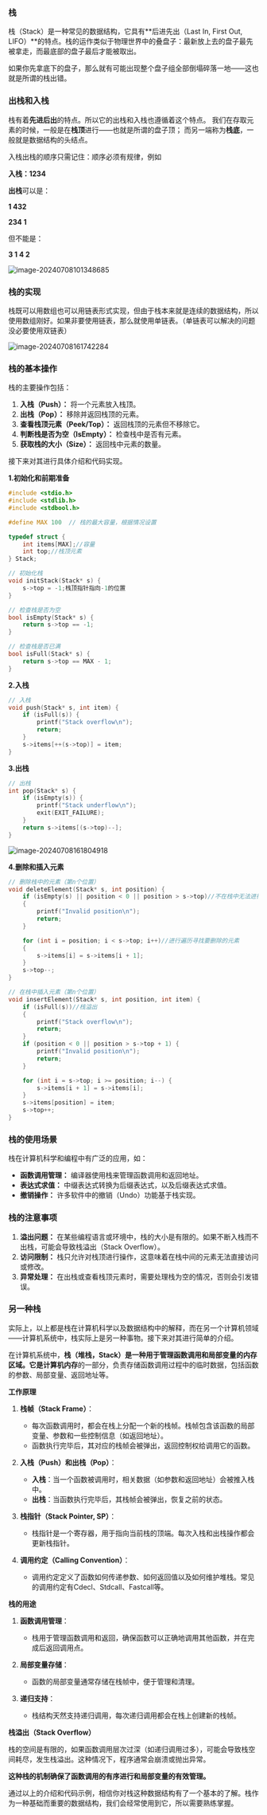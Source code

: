 ### **栈**

栈（Stack）是一种常见的数据结构，它具有**后进先出（Last In, First Out, LIFO）**的特点。栈的运作类似于物理世界中的叠盘子：最新放上去的盘子最先被拿走，而最底部的盘子最后才能被取出。

如果你先拿底下的盘子，那么就有可能出现整个盘子组全部倒塌碎落一地——这也就是所谓的栈出错。

### **出栈和入栈**

栈有着**先进后出**的特点。所以它的出栈和入栈也遵循着这个特点。
我们在存取元素的时候，一般是在**栈顶**进行——也就是所谓的盘子顶；
而另一端称为**栈底**，一般就是数据结构的头结点。

入栈出栈的顺序只需记住：顺序必须有规律，例如

**入栈：1234**

**出栈**可以是：

**1 432**

**234 1**

但不能是：

**3 1 4 2**

![image-20240708101348685](E:\note\image-20240708101348685.png)

### **栈的实现**

栈既可以用数组也可以用链表形式实现，但由于栈本来就是连续的数据结构，所以使用数组刚好。如果非要使用链表，那么就使用单链表。（单链表可以解决的问题没必要使用双链表）

![image-20240708161742284](E:\note\image-20240708161742284.png)

### 栈的基本操作

栈的主要操作包括：
1. **入栈（Push）：** 将一个元素放入栈顶。
2. **出栈（Pop）：** 移除并返回栈顶的元素。
3. **查看栈顶元素（Peek/Top）：** 返回栈顶的元素但不移除它。
4. **判断栈是否为空（IsEmpty）：** 检查栈中是否有元素。
5. **获取栈的大小（Size）：** 返回栈中元素的数量。

接下来对其进行具体介绍和代码实现。

**1.初始化和前期准备**

```c
#include <stdio.h>
#include <stdlib.h>
#include <stdbool.h>

#define MAX 100  // 栈的最大容量，根据情况设置

typedef struct {
    int items[MAX];//容量
    int top;//栈顶元素
} Stack;

// 初始化栈
void initStack(Stack* s) {
    s->top = -1;栈顶指针指向-1的位置
}

// 检查栈是否为空
bool isEmpty(Stack* s) {
    return s->top == -1;
}

// 检查栈是否已满
bool isFull(Stack* s) {
    return s->top == MAX - 1;
}
```

**2.入栈**

```c
// 入栈
void push(Stack* s, int item) {
    if (isFull(s)) {
        printf("Stack overflow\n");
        return;
    }
    s->items[++(s->top)] = item;
}
```

**3.出栈**

```c
// 出栈
int pop(Stack* s) {
    if (isEmpty(s)) {
        printf("Stack underflow\n");
        exit(EXIT_FAILURE);
    }
    return s->items[(s->top)--];
}
```

![image-20240708161804918](E:\note\image-20240708161804918.png)

**4.删除和插入元素**

```c
// 删除栈中的元素（第n个位置）
void deleteElement(Stack* s, int position) {
    if (isEmpty(s) || position < 0 || position > s->top)//不在栈中无法进行删除 
    {
        printf("Invalid position\n");
        return;
    }

    for (int i = position; i < s->top; i++)//进行遍历寻找要删除的元素
    {
        s->items[i] = s->items[i + 1];
    }
    s->top--;
}

// 在栈中插入元素（第n个位置）
void insertElement(Stack* s, int position, int item) {
    if (isFull(s))//栈溢出
    {
        printf("Stack overflow\n");
        return;
    }
    if (position < 0 || position > s->top + 1) {
        printf("Invalid position\n");
        return;
    }

    for (int i = s->top; i >= position; i--) {
        s->items[i + 1] = s->items[i];
    }
    s->items[position] = item;
    s->top++;
}
```

### 栈的使用场景

栈在计算机科学和编程中有广泛的应用，如：
- **函数调用管理：** 编译器使用栈来管理函数调用和返回地址。
- **表达式求值：** 中缀表达式转换为后缀表达式，以及后缀表达式求值。
- **撤销操作：** 许多软件中的撤销（Undo）功能基于栈实现。

### 栈的注意事项

1. **溢出问题：** 在某些编程语言或环境中，栈的大小是有限的。如果不断入栈而不出栈，可能会导致栈溢出（Stack Overflow）。
2. **访问限制：** 栈只允许对栈顶进行操作，这意味着在栈中间的元素无法直接访问或修改。
3. **异常处理：** 在出栈或查看栈顶元素时，需要处理栈为空的情况，否则会引发错误。

### 另一种栈

实际上，以上都是栈在计算机科学以及数据结构中的解释，而在另一个计算机领域——计算机系统中，栈实际上是另一种事物。接下来对其进行简单的介绍。

在计算机系统中，**栈（堆栈，Stack）**是一种用于管理函数调用和局部变量的内存区域。它是**计算机内存**的一部分，负责存储函数调用过程中的临时数据，包括函数的参数、局部变量、返回地址等。

**工作原理**

1. **栈帧（Stack Frame）**：
   - 每次函数调用时，都会在栈上分配一个新的栈帧。栈帧包含该函数的局部变量、参数和一些控制信息（如返回地址）。
   - 函数执行完毕后，其对应的栈帧会被弹出，返回控制权给调用它的函数。

2. **入栈（Push）和出栈（Pop）**：
   - **入栈**：当一个函数被调用时，相关数据（如参数和返回地址）会被推入栈中。
   - **出栈**：当函数执行完毕后，其栈帧会被弹出，恢复之前的状态。

3. **栈指针（Stack Pointer, SP）**：
   - 栈指针是一个寄存器，用于指向当前栈的顶端。每次入栈和出栈操作都会更新栈指针。

4. **调用约定（Calling Convention）**：
   - 调用约定定义了函数如何传递参数、如何返回值以及如何维护堆栈。常见的调用约定有Cdecl、Stdcall、Fastcall等。

**栈的用途**

1. **函数调用管理**：
   - 栈用于管理函数调用和返回，确保函数可以正确地调用其他函数，并在完成后返回调用点。

2. **局部变量存储**：
   - 函数的局部变量通常存储在栈帧中，便于管理和清理。

3. **递归支持**：
   - 栈结构天然支持递归调用，每次递归调用都会在栈上创建新的栈帧。

**栈溢出（Stack Overflow）**

栈的空间是有限的，如果函数调用层次过深（如递归调用过多），可能会导致栈空间耗尽，发生栈溢出。这种情况下，程序通常会崩溃或抛出异常。

**这种栈的机制确保了函数调用的有序进行和局部变量的有效管理。**

通过以上的介绍和代码示例，相信你对栈这种数据结构有了一个基本的了解。栈作为一种基础而重要的数据结构，我们会经常使用到它，所以需要熟练掌握。

